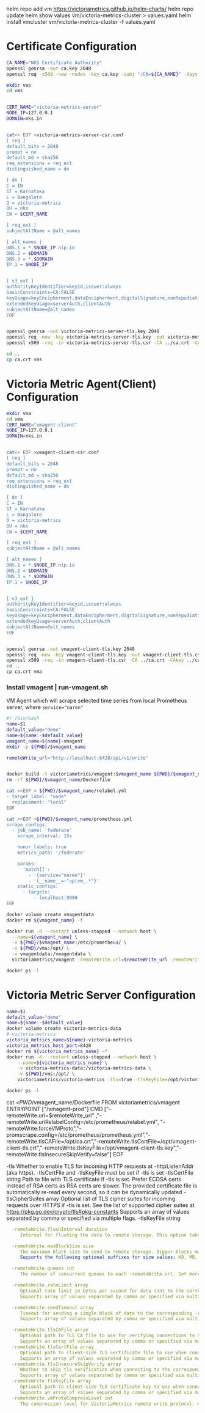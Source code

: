 helm repo add vm https://victoriametrics.github.io/helm-charts/
helm repo update
helm show values vm/victoria-metrics-cluster > values.yaml
helm install vmcluster vm/victoria-metrics-cluster -f values.yaml 























# Certificate Configuration

```bash
CA_NAME="NKS Certificate Authority"
openssl genrsa -out ca.key 2048
openssl req -x509 -new -nodes -key ca.key -subj "/CN=${CA_NAME}" -days 10000 -out ca.crt

```

```bash
mkdir vms
cd vms


CERT_NAME="victoria-metrics-server"
NODE_IP=127.0.0.1
DOMAIN=nks.in


cat<< EOF >victoria-metrics-server-csr.conf
[ req ]
default_bits = 2048
prompt = no
default_md = sha256
req_extensions = req_ext
distinguished_name = dn

[ dn ]
C = IN
ST = Karnataka
L = Bangalore
O = victoria-metrics
OU = nks
CN = $CERT_NAME

[ req_ext ]
subjectAltName = @alt_names

[ alt_names ]
DNS.1 = *.$NODE_IP.nip.io
DNS.2 = $DOMAIN
DNS.3 = *.$DOMAIN
IP.1 = $NODE_IP


[ v3_ext ]
authorityKeyIdentifier=keyid,issuer:always
basicConstraints=CA:FALSE
keyUsage=keyEncipherment,dataEncipherment,digitalSignature,nonRepudiation
extendedKeyUsage=serverAuth,clientAuth
subjectAltName=@alt_names
EOF


openssl genrsa -out victoria-metrics-server-tls.key 2048
openssl req -new -key victoria-metrics-server-tls.key -out victoria-metrics-server-tls.csr -config victoria-metrics-server-csr.conf
openssl x509 -req -in victoria-metrics-server-tls.csr -CA ../ca.crt -CAkey ../ca.key -CAcreateserial -out victoria-metrics-server-tls.crt -days 10000     -extensions v3_ext -extfile victoria-metrics-server-csr.conf -sha256

cd ..
cp ca.crt vms

```

# Victoria Metric Agent(Client) Configuration

```bash
mkdir vma
cd vma
CERT_NAME="vmagent-client"
NODE_IP=127.0.0.1
DOMAIN=nks.in


cat<< EOF >vmagent-client-csr.conf
[ req ]
default_bits = 2048
prompt = no
default_md = sha256
req_extensions = req_ext
distinguished_name = dn

[ dn ]
C = IN
ST = Karnataka
L = Bangalore
O = victoria-metrics
OU = nks
CN = $CERT_NAME

[ req_ext ]
subjectAltName = @alt_names

[ alt_names ]
DNS.1 = *.$NODE_IP.nip.io
DNS.2 = $DOMAIN
DNS.3 = *.$DOMAIN
IP.1 = $NODE_IP


[ v3_ext ]
authorityKeyIdentifier=keyid,issuer:always
basicConstraints=CA:FALSE
keyUsage=keyEncipherment,dataEncipherment,digitalSignature,nonRepudiation
extendedKeyUsage=serverAuth,clientAuth
subjectAltName=@alt_names
EOF


openssl genrsa -out vmagent-client-tls.key 2048
openssl req -new -key vmagent-client-tls.key -out vmagent-client-tls.csr -config vmagent-client-csr.conf
openssl x509 -req -in vmagent-client-tls.csr -CA ../ca.crt -CAkey ../ca.key -CAcreateserial -out vmagent-client-tls.crt -days 10000     -extensions v3_ext -extfile vmagent-client-csr.conf -sha256
cd ..
cp ca.crt vma

```

### Install vmagent | run-vmagent.sh

VM Agent which will scrape selected time series from local Prometheus server, where `service="naren"`

```bash
#! /bin/bash
name=$1
default_value="demo"
name=${name:-$default_value}
vmagent_name=${name}-vmagent
mkdir -p ${PWD}/$vmagent_name

remoteWrite_url="http://localhost:8428/api/v1/write"


docker build -t victoriametrics/vmagent:$vmagent_name ${PWD}/$vmagent_name/
rm -rf ${PWD}/$vmagent_name/Dockerfile

cat <<EOF > ${PWD}/$vmagent_name/relabel.yml
- target_label: "node"
  replacement: "local"
EOF

cat <<EOF >${PWD}/$vmagent_name/prometheus.yml
scrape_configs:
  - job_name: 'federate'
    scrape_interval: 15s

    honor_labels: true
    metrics_path: '/federate'

    params:
      'match[]':
        - '{service="naren"}'
        - '{__name__=~"up|vm_.*"}'
    static_configs:
      - targets:
          - localhost:9090
EOF

docker volume create vmagentdata
docker rm ${vmagent_name} -f

docker run -d --restart unless-stopped --network host \
  --name=${vmagent_name} \
  -v ${PWD}/$vmagent_name:/etc/prometheus/ \
  -v ${PWD}/vma:/opt/ \
  -v vmagentdata:/vmagentdata \
  victoriametrics/vmagent -remoteWrite.url=$remoteWrite_url -remoteWrite.urlRelabelConfig=/etc/prometheus/relabel.yml -remoteWrite.forceVMProto -promscrape.config=/etc/prometheus/prometheus.yml -remoteWrite.tlsCAFile=/opt/ca.crt -remoteWrite.tlsCertFile=/opt/vmagent-client-tls.crt -remoteWrite.tlsKeyFile=/opt/vmagent-client-tls.key -remoteWrite.tlsInsecureSkipVerify=false

docker ps -l

```

# Victoria Metric Server Configuration

```bash
name=$1
default_value="demo"
name=${name:-$default_value}
docker volume create victoria-metrics-data
# victoria-metrics
victoria_metrics_name=${name}-victoria-metrics
victoria_metrics_host_port=8428
docker rm ${victoria_metrics_name} -f
docker run -d --restart unless-stopped --network host \
    --name=${victoria_metrics_name} \
    -v victoria-metrics-data:/victoria-metrics-data \
    -v ${PWD}/vms:/opt/ \
    victoriametrics/victoria-metrics -tls=true -tlsKeyFile=/opt/victoria-metrics-server-tls.key -tlsCertFile=/opt/victoria-metrics-server-tls.crt

docker ps -l

```

cat <<EOF >${PWD}/$vmagent_name/Dockerfile
FROM victoriametrics/vmagent
ENTRYPOINT ["/vmagent-prod"]
CMD ["-remoteWrite.url=$remoteWrite_url" ,"-remoteWrite.urlRelabelConfig=/etc/prometheus/relabel.yml", "-remoteWrite.forceVMProto","-promscrape.config=/etc/prometheus/prometheus.yml","-remoteWrite.tlsCAFile=/opt/ca.crt","-remoteWrite.tlsCertFile=/opt/vmagent-client-tls.crt","-remoteWrite.tlsKeyFile=/opt/vmagent-client-tls.key","-remoteWrite.tlsInsecureSkipVerify=false"]
EOF

-tls
Whether to enable TLS for incoming HTTP requests at -httpListenAddr (aka https). -tlsCertFile and -tlsKeyFile must be set if -tls is set
-tlsCertFile string
Path to file with TLS certificate if -tls is set. Prefer ECDSA certs instead of RSA certs as RSA certs are slower. The provided certificate file is automatically re-read every second, so it can be dynamically updated
-tlsCipherSuites array
Optional list of TLS cipher suites for incoming requests over HTTPS if -tls is set. See the list of supported cipher suites at https://pkg.go.dev/crypto/tls#pkg-constants
Supports an array of values separated by comma or specified via multiple flags.
-tlsKeyFile string

```yaml
  -remoteWrite.flushInterval duration
     Interval for flushing the data to remote storage. This option takes effect only when less than 10K data points per second are pushed to -remoteWrite.url (default 1s)

  -remoteWrite.maxBlockSize size
     The maximum block size to send to remote storage. Bigger blocks may improve performance at the cost of the increased memory usage. See also -remoteWrite.maxRowsPerBlock
     Supports the following optional suffixes for size values: KB, MB, GB, TB, KiB, MiB, GiB, TiB (default 8388608)

  -remoteWrite.queues int
     The number of concurrent queues to each -remoteWrite.url. Set more queues if default number of queues isn't enough for sending high volume of collected data to remote storage. Default      value is 2 * numberOfAvailableCPUs (default 32)

  -remoteWrite.rateLimit array
     Optional rate limit in bytes per second for data sent to the corresponding -remoteWrite.url. By default, the rate limit is disabled. It can be useful for limiting load on remote      storage when big amounts of buffered data is sent after temporary unavailability of the remote storage (default 0)
     Supports array of values separated by comma or specified via multiple flags.

  -remoteWrite.sendTimeout array
     Timeout for sending a single block of data to the corresponding -remoteWrite.url (default 1m0s)
     Supports array of values separated by comma or specified via multiple flags.

  -remoteWrite.tlsCAFile array
     Optional path to TLS CA file to use for verifying connections to the corresponding -remoteWrite.url. By default, system CA is used
     Supports an array of values separated by comma or specified via multiple flags.
  -remoteWrite.tlsCertFile array
     Optional path to client-side TLS certificate file to use when connecting to the corresponding -remoteWrite.url
     Supports an array of values separated by comma or specified via multiple flags.
  -remoteWrite.tlsInsecureSkipVerify array
     Whether to skip tls verification when connecting to the corresponding -remoteWrite.url
     Supports array of values separated by comma or specified via multiple flags.
  -remoteWrite.tlsKeyFile array
     Optional path to client-side TLS certificate key to use when connecting to the corresponding -remoteWrite.url
     Supports an array of values separated by comma or specified via multiple flags.
  -remoteWrite.vmProtoCompressLevel int
     The compression level for VictoriaMetrics remote write protocol. Higher values reduce network traffic at the cost of higher CPU usage. Negative values reduce CPU usage at the cost of increased network traffic. See https://docs.victoriametrics.com/vmagent.html#victoriametrics-remote-write-protocol
```
